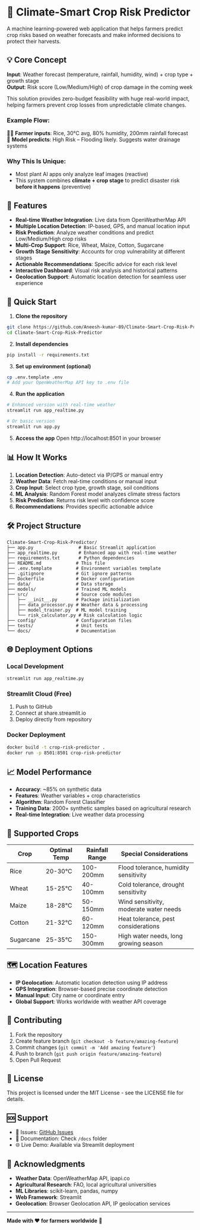 # 🌾 Climate-Smart Crop Risk Predictor

A machine learning-powered web application that helps farmers predict crop risks based on weather forecasts and make informed decisions to protect their harvests.

## 💡 Core Concept

**Input**: Weather forecast (temperature, rainfall, humidity, wind) + crop type + growth stage  
**Output**: Risk score (Low/Medium/High) of crop damage in the coming week

This solution provides zero-budget feasibility with huge real-world impact, helping farmers prevent crop losses from unpredictable climate changes.

### Example Flow:
👩‍🌾 **Farmer inputs**: Rice, 30°C avg, 80% humidity, 200mm rainfall forecast  
🤖 **Model predicts**: High Risk – Flooding likely. Suggests water drainage systems

### Why This Is Unique:
- Most plant AI apps only analyze leaf images (reactive)
- This system combines **climate + crop stage** to predict disaster risk **before it happens** (preventive)

## 🎯 Features

- **Real-time Weather Integration**: Live data from OpenWeatherMap API
- **Multiple Location Detection**: IP-based, GPS, and manual location input
- **Risk Prediction**: Analyze weather conditions and predict Low/Medium/High crop risks
- **Multi-Crop Support**: Rice, Wheat, Maize, Cotton, Sugarcane
- **Growth Stage Sensitivity**: Accounts for crop vulnerability at different stages
- **Actionable Recommendations**: Specific advice for each risk level
- **Interactive Dashboard**: Visual risk analysis and historical patterns
- **Geolocation Support**: Automatic location detection for seamless user experience

## 🚀 Quick Start

1. **Clone the repository**
```bash
git clone https://github.com/Aneesh-kumar-89/Climate-Smart-Crop-Risk-Predictor.git
cd Climate-Smart-Crop-Risk-Predictor
```

2. **Install dependencies**
```bash
pip install -r requirements.txt
```

3. **Set up environment (optional)**
```bash
cp .env.template .env
# Add your OpenWeatherMap API key to .env file
```

4. **Run the application**
```bash
# Enhanced version with real-time weather
streamlit run app_realtime.py

# Or basic version
streamlit run app.py
```

5. **Access the app**
Open http://localhost:8501 in your browser

## 📊 How It Works

1. **Location Detection**: Auto-detect via IP/GPS or manual entry
2. **Weather Data**: Fetch real-time conditions or manual input
3. **Crop Input**: Select crop type, growth stage, soil conditions
4. **ML Analysis**: Random Forest model analyzes climate stress factors
5. **Risk Prediction**: Returns risk level with confidence score
6. **Recommendations**: Provides specific actionable advice

## 🛠️ Project Structure

```
Climate-Smart-Crop-Risk-Predictor/
├── app.py                 # Basic Streamlit application
├── app_realtime.py        # Enhanced app with real-time weather
├── requirements.txt       # Python dependencies
├── README.md             # This file
├── .env.template         # Environment variables template
├── .gitignore            # Git ignore patterns
├── Dockerfile            # Docker configuration
├── data/                 # Data storage
├── models/               # Trained ML models
├── src/                  # Source code modules
│   ├── __init__.py       # Package initialization
│   ├── data_processor.py # Weather data & processing
│   ├── model_trainer.py  # ML model training
│   └── risk_calculator.py # Risk calculation logic
├── config/               # Configuration files
├── tests/                # Unit tests
└── docs/                 # Documentation
```

## 🌐 Deployment Options

### Local Development
```bash
streamlit run app_realtime.py
```

### Streamlit Cloud (Free)
1. Push to GitHub
2. Connect at share.streamlit.io
3. Deploy directly from repository

### Docker Deployment
```bash
docker build -t crop-risk-predictor .
docker run -p 8501:8501 crop-risk-predictor
```

## 📈 Model Performance

- **Accuracy**: ~85% on synthetic data
- **Features**: Weather variables + crop characteristics
- **Algorithm**: Random Forest Classifier
- **Training Data**: 2000+ synthetic samples based on agricultural research
- **Real-time Integration**: Live weather data processing

## 🌱 Supported Crops

| Crop | Optimal Temp | Rainfall Range | Special Considerations |
|------|-------------|----------------|----------------------|
| Rice | 20-30°C | 100-200mm | Flood tolerance, humidity sensitivity |
| Wheat | 15-25°C | 40-100mm | Cold tolerance, drought sensitivity |
| Maize | 18-28°C | 50-150mm | Wind sensitivity, moderate water needs |
| Cotton | 21-32°C | 60-120mm | Heat tolerance, pest considerations |
| Sugarcane | 25-35°C | 150-300mm | High water needs, long growing season |

## 🗺️ Location Features

- **IP Geolocation**: Automatic location detection using IP address
- **GPS Integration**: Browser-based precise coordinate detection
- **Manual Input**: City name or coordinate entry
- **Global Support**: Works worldwide with weather API coverage

## 🤝 Contributing

1. Fork the repository
2. Create feature branch (`git checkout -b feature/amazing-feature`)
3. Commit changes (`git commit -m 'Add amazing feature'`)
4. Push to branch (`git push origin feature/amazing-feature`)
5. Open Pull Request

## 📄 License

This project is licensed under the MIT License - see the LICENSE file for details.

## 🆘 Support

- 📱 Issues: [GitHub Issues](https://github.com/Aneesh-kumar-89/Climate-Smart-Crop-Risk-Predictor/issues)
- 📖 Documentation: Check `/docs` folder
- 🌐 Live Demo: Available via Streamlit deployment

## 🙏 Acknowledgments

- **Weather Data**: OpenWeatherMap API, ipapi.co
- **Agricultural Research**: FAO, local agricultural universities
- **ML Libraries**: scikit-learn, pandas, numpy
- **Web Framework**: Streamlit
- **Geolocation**: Browser Geolocation API, IP geolocation services

---

**Made with ❤️ for farmers worldwide** 🌾
